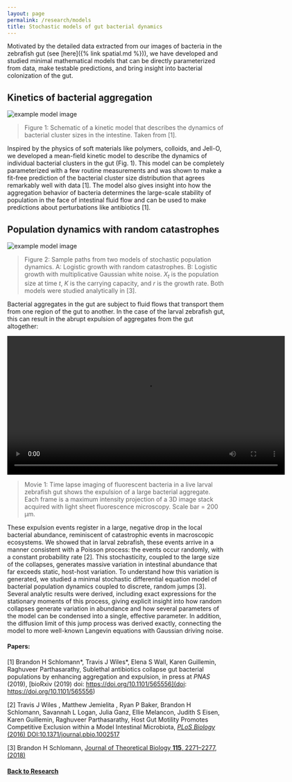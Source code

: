 ```yaml
---
layout: page
permalink: /research/models
title: Stochastic models of gut bacterial dynamics 
---
```



Motivated by the detailed data extracted from our images of bacteria in the zebrafish gut (see [here]({% link spatial.md %})), we have developed and studied minimal mathematical models that can be directly parameterized from data, make testable predictions, and bring insight into bacterial colonization of the gut.

## Kinetics of bacterial aggregation

![example model image]({{site.baseurl}}/assets/gac_model_schematic.jpg)

> Figure 1: Schematic of a kinetic model that describes the dynamics of bacterial cluster sizes in the intestine. Taken from [1].
> 

Inspired by the physics of soft materials like polymers, colloids, and Jell-O, we developed a mean-field kinetic model to describe the dynamics of individual bacterial clusters in the gut (Fig. 1). This model can be completely parameterized with a few routine measurements and was shown to make a fit-free prediction of the bacterial cluster size distribution that agrees remarkably well with data [1]. The model also gives insight into how the aggregation behavior of bacteria determines the large-scale stability of population in the face of intestinal fluid flow and can be used to make predictions about perturbations like antibiotics [1]. 

## Population dynamics with random catastrophes

![example model image]({{site.baseurl}}/assets/lrc_les_sample_paths.jpg)

> Figure 2: Sample paths from two models of stochastic population dynamics. A: Logistic growth with random catastrophes. B: Logistic growth with multiplicative Gaussian white noise. *X<sub>t</sub>* is the population size at time *t*, *K* is the carrying capacity, and *r* is the growth rate. Both models were studied analytically in [3].
> 

Bacterial aggregates in the gut are subject to fluid flows that transport them from one region of the gut to another. In the case of the larval zebrafish gut, this can result in the abrupt expulsion of aggregates from the gut altogether:

<video width="640" controls>
  <source src="{{site.baseurl}}/assets/ent_expulsion.mp4" type="video/mp4">
</video>

> Movie 1: Time lapse imaging of fluorescent bacteria in a live larval zebrafish gut shows the expulsion of a large bacterial aggregate. Each frame is a maximum intensity projection of a 3D image stack acquired with light sheet fluorescence microscopy. Scale bar = 200 &mu;m. 
 
These expulsion events register in a large, negative drop in the local bacterial abundance, reminiscent of catastrophic events in macroscopic ecosystems. We showed that in larval zebrafish, these events arrive in a manner consistent with a Poisson process: the events occur randomly, with a constant probability rate [2]. This stochasticity, coupled to the large size of the collapses, generates massive variation in intestinal abundance that far exceeds static, host-host variation. To understand how this variation is generated, we studied a minimal stochastic differential equation model of bacterial population dynamics coupled to discrete, random jumps [3]. Several analytic results were derived, including exact expressions for the stationary moments of this process, giving explicit insight into how random collapses generate variation in abundance and how several parameters of the model can be condensed into a single, effective parameter. In addition, the diffusion limit of this jump process was derived exactly, connecting the model to more well-known Langevin equations with Gaussian driving noise.

#### Papers:

[1] Brandon H Schlomann\*, Travis J Wiles\*, Elena S Wall, Karen Guillemin, Raghuveer Parthasarathy, Sublethal antibiotics collapse gut bacterial populations by enhancing aggregation and expulsion, in press at *PNAS* (2019), [bioRxiv (2019) doi: https://doi.org/10.1101/565556](doi: https://doi.org/10.1101/565556) 

[2] Travis J Wiles , Matthew Jemielita , Ryan P Baker, Brandon H Schlomann, Savannah L Logan, Julia Ganz, Ellie Melancon, Judith S Eisen, Karen Guillemin, Raghuveer Parthasarathy, Host Gut Motility Promotes Competitive Exclusion within a Model Intestinal Microbiota, [*PLoS Biology* (2016) DOI:10.1371/journal.pbio.1002517](https://journals.plos.org/plosbiology/article?id=10.1371/journal.pbio.1002517)

[3] Brandon H Schlomann, [Journal of Theoretical Biology **115**, 2271–2277, (2018)](https://www.sciencedirect.com/journal/journal-of-theoretical-biology/vol/454/suppl/C)

#### [Back to Research]({{site.baseurl}}/research)
